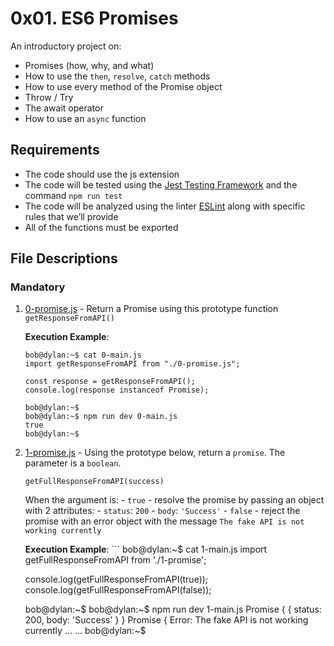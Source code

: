 # 0x01. ES6 Promises
An introductory project on:

- Promises (how, why, and what)
- How to use the `then`, `resolve`, `catch` methods
- How to use every method of the Promise object
- Throw / Try
- The await operator
- How to use an `async` function

## Requirements
- The code should use the js extension
- The code will be tested using the [Jest Testing Framework](https://jestjs.io/) and the command `npm run test`
- The code will be analyzed using the linter [ESLint](https://eslint.org/) along with specific rules that we’ll provide
- All of the functions must be exported

## File Descriptions
### Mandatory

1. [0-promise.js](./0-promise.js) - Return a Promise using this prototype function `getResponseFromAPI()`

	**Execution Example**:
	```
	bob@dylan:~$ cat 0-main.js
	import getResponseFromAPI from "./0-promise.js";

	const response = getResponseFromAPI();
	console.log(response instanceof Promise);

	bob@dylan:~$ 
	bob@dylan:~$ npm run dev 0-main.js 
	true
	bob@dylan:~$
	```

2. [1-promise.js](./1-promise.js) - Using the prototype below, return a `promise`. The parameter is a `boolean`.
	```
	getFullResponseFromAPI(success)
	```
	When the argument is:
		- `true`
			- resolve the promise by passing an object with 2 attributes:
				- `status`: `200`
				- `body`: `'Success'`
		- `false`
			- reject the promise with an error object with the message `The fake API is not working currently`

	**Execution Example**:
        ```
	bob@dylan:~$ cat 1-main.js
	import getFullResponseFromAPI from './1-promise';

	console.log(getFullResponseFromAPI(true));
	console.log(getFullResponseFromAPI(false));

	bob@dylan:~$ 
	bob@dylan:~$ npm run dev 1-main.js 
	Promise { { status: 200, body: 'Success' } }
	Promise {
	  <rejected> Error: The fake API is not working currently
	    ...
	    ...
	bob@dylan:~$ 
	```

